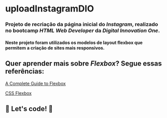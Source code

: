 # uploadInstagramDIO
### Projeto de recriação da página inicial do *Instagram*, realizado no bootcamp *HTML Web Developer* da *Digital Innovation One*.
#### Neste projeto foram utilizados os modelos de layout flexbox que permitem a criação de sites mais responsivos.

## Quer aprender mais sobre *Flexbox*? Segue essas referências:

 [A Complete Guide to Flexbox](https://css-tricks.com/snippets/css/a-guide-to-flexbox/)
 
 
 [CSS Flexbox](https://www.w3schools.com/css/css3_flexbox.asp)
 
 ## 🚀 Let's code! 🚀
